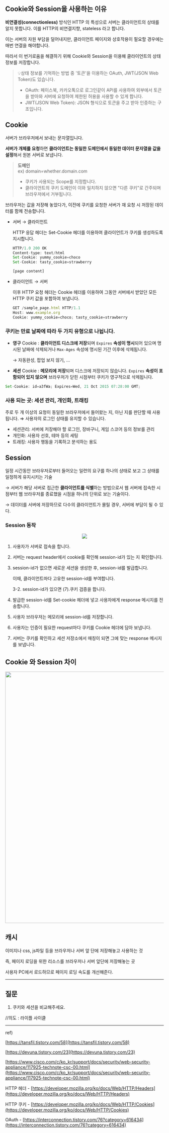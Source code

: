 ## Cookie와 Session을 사용하는 이유

**비연결성(connectionless)** 방식인 HTTP 의 특성으로 서버는 클라이언트의 상태를 알지 못합니다.
이를 HTTP의 비연결지향, stateless 라고 합니다.

이는 서버의 자원 부담을 덜어내지만, 클라이언트 페이지와 상호작용이 필요할 경우에는 매번 연결을 해야합니다.

따라서 이 번거로움을 해결하기 위해 Cookie와 Session을 이용해 클라이언트의 상태 정보를 저장합니다.

> 💡상태 정보를 기억하는 방법 중 '토큰'을 이용하는 OAuth, JWT(JSON Web Token)도 있습니다.
> 
> - OAuth: 페이스북, 카카오톡으로 로그인같이 API를 사용하여 외부에서 토큰을 받아와 서버에 요청하여 제한된 허용을 사용할 수 있게 합니다.
> - JWT(JSON Web Token): JSON 형식으로 토큰을 주고 받아 인증하는 구조입니다.

## Cookie

서버가 브라우저에서 보내는 문자열입니다.

**서버가 개체를 요청**하면 **클라이언트는 동일한 도메인에서 동일한 데이터 문자열을  값을 설정**해서 원본 서버로 보냅니다.

> **도메인**  
> ex) domain=whether.domain.com  
> - 쿠키가 사용되는 Scope를 지정합니다.  
> - 클라이언트의 쿠키 도메인이 이와 일치하지 않으면 "다른 쿠키"로 간주되며 브라우저에서 거부됩니다.

브라우저는 값을 저장해 놓았다가, 이전에 쿠키를 요청한 서버가 재 요청 시 저장된 데이터를 함께 전송합니다.

- 서버 → 클라이언트

    HTTP 응답 헤더는 Set-Cookie 헤더를 이용하여 클라이언트가 쿠키를 생성하도록 지시합니다. 

    ```jsx
    HTTP/1.0 200 OK
    Content-type: text/html
    Set-Cookie: yummy_cookie=choco
    Set-Cookie: tasty_cookie=strawberry

    [page content]
    ```

- 클라이언트 → 서버

    이후 HTTP 요청 헤더는 Cookie 헤더를 이용하여 그동안 서버에서 받았던 모든 HTTP 쿠키 값을 포함하여 보냅니다.

    ```jsx
    GET /sample_page.html HTTP/1.1
    Host: www.example.org
    Cookie: yummy_cookie=choco; tasty_cookie=strawberry
    ```

### 쿠키는 **만료 날짜**에 따라 두 가지 유형으로 나뉩니다.

- **영구** Cookie
: **클라이언트 디스크에 저장**되며  `Expires` **속성이 명시**되어 있으며 명시된 날짜에 삭제되거나 `Max-Ages` 속성에 명시된 기간 이후에 삭제됩니다.

    → 자동완성, 팝업 보지 않기, ...

- **세션** Cookie
: **메모리에 저장**되며 디스크에 저장되지 않습니다. `Expires` **속성이 포함되어 있지 않으며** 브라우저가 닫힌 시점부터 쿠키가 영구적으로 삭제됩니다.

```jsx
Set-Cookie: id=a3fWa; Expires=Wed, 21 Oct 2015 07:28:00 GMT;
```

### 사용 되는 곳: 세션 관리, 개인화, 트래킹

주로 두 개 이상의 요청이 동일한 브라우저에서 들어왔는 지, 아닌 지를 판단할 때 사용됩니다.  ⇒ 사용자의 로그인 상태를 유지할 수 있습니다.

- 세션관리: 서버에 저장해야 할 로그인, 장바구니, 게임 스코어 등의 정보를 관리
- 개인화: 사용자 선호, 테마 등의 세팅
- 트래킹: 사용자 행동을 기록하고 분석하는 용도

## Session

일정 시간동안 브라우저로부터 들어오는 일련의 요구를 하나의 상태로 보고 그 상태를 일정하게 유지시키는 기술

→ 서버가 해당 서버로 접근한 **클라이언트를 식별**하는 방법으로서 웹 서버에 접속한 시점부터 웹 브라우저를 종료했을 시점을 하나의 단위로 보는 기술이다.

→ 데이터를 서버에 저장하므로 다수의 클라이언트가 몰릴 경우, 서버에 부담이 될 수 있다.

### Session 동작

<p align="center">
  <img src="https://github.com/triflingness/CSnCT-Study/blob/dab374d724e91b7c299d5ea95382d7e473510ecc/Network/imgs/4.%20cookie%20vs%20session/session_flow.png">
</p>

1. 사용자가 서버로 접속을 합니다.
2. 서버는 request header에서 cookie를 확인해 session-id가 있는 지 확인합니다.
3. session-id가 없으면 새로운 세션을 생성한 후, session-id를 발급합니다.

    이때, 클라이언트마다 고유한 session-id를 부여합니다.

    3-2. session-id가 있으면 (7).쿠키 검증을 합니다.

4. 발급한 session-id를 Set-cookie 헤더에 넣고 사용자에게 response 메시지를 전송합니다.
5. 사용자 브라우저는 메모리에 session-id를 저장합니다.
6. 사용자는 인증이 필요한 request마다 쿠키를 Cookie 헤더에 담아 보냅니다.
7. 서버는 쿠키를 확인하고 세션 저장소에서 매칭이 되면 그에 맞는 response 메시지를 보냅니다.

## Cookie 와 Session 차이

<p align="center">
    <img src="https://github.com/triflingness/CSnCT-Study/blob/a264fc2d5f1d0f5164008fbbfbf78ecf977a2024/Network/imgs/4.%20cookie%20vs%20session/cookie%20vs%20session.png" width="800px">
</p>

## 캐시

이미지나 css, js파일 등을 브라우저나 서버 앞 단에 저장해놓고 사용하는 것

즉, 페이지 로딩을 위한 리소스를 브라우저나 서버 앞단에 저장해놓는 곳

사용자 PC에서 로드하므로 페이지 로딩 속도를 개선해준다.

---

## 질문

1. 쿠키와 세션을 비교해주세요.

//의도 : 라이플 사이클
  
  
---
ref)

[https://tansfil.tistory.com/58](https://tansfil.tistory.com/58)

[https://devuna.tistory.com/23](https://devuna.tistory.com/23)

[https://www.cisco.com/c/ko_kr/support/docs/security/web-security-appliance/117925-technote-csc-00.html](https://www.cisco.com/c/ko_kr/support/docs/security/web-security-appliance/117925-technote-csc-00.html)

HTTP 헤더 - [https://developer.mozilla.org/ko/docs/Web/HTTP/Headers](https://developer.mozilla.org/ko/docs/Web/HTTP/Headers)

HTTP 쿠키 - [https://developer.mozilla.org/ko/docs/Web/HTTP/Cookies](https://developer.mozilla.org/ko/docs/Web/HTTP/Cookies)

OAuth - [https://interconnection.tistory.com/76?category=616434](https://interconnection.tistory.com/76?category=616434)
